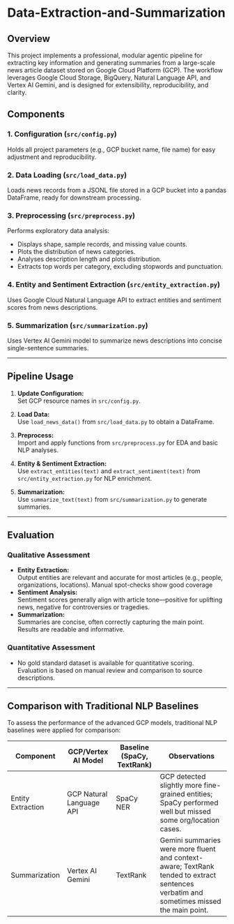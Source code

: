 # Data-Extraction-and-Summarization

## Overview
This project implements a professional, modular agentic pipeline for extracting key information and generating summaries from a large-scale news article dataset stored on Google Cloud Platform (GCP). The workflow leverages Google Cloud Storage, BigQuery, Natural Language API, and Vertex AI Gemini, and is designed for extensibility, reproducibility, and clarity.

## Components

### 1. Configuration (`src/config.py`)
Holds all project parameters (e.g., GCP bucket name, file name) for easy adjustment and reproducibility.

### 2. Data Loading (`src/load_data.py`)
Loads news records from a JSONL file stored in a GCP bucket into a pandas DataFrame, ready for downstream processing.

### 3. Preprocessing (`src/preprocess.py`)
Performs exploratory data analysis:
- Displays shape, sample records, and missing value counts.
- Plots the distribution of news categories.
- Analyses description length and plots distribution.
- Extracts top words per category, excluding stopwords and punctuation.

### 4. Entity and Sentiment Extraction (`src/entity_extraction.py`)
Uses Google Cloud Natural Language API to extract entities and sentiment scores from news descriptions.

### 5. Summarization (`src/summarization.py`)
Uses Vertex AI Gemini model to summarize news descriptions into concise single-sentence summaries.

---

## Pipeline Usage

1. **Update Configuration:**  
   Set GCP resource names in `src/config.py`.

2. **Load Data:**  
   Use `load_news_data()` from `src/load_data.py` to obtain a DataFrame.

3. **Preprocess:**  
   Import and apply functions from `src/preprocess.py` for EDA and basic NLP analyses.

4. **Entity & Sentiment Extraction:**  
   Use `extract_entities(text)` and `extract_sentiment(text)` from `src/entity_extraction.py` for NLP enrichment.

5. **Summarization:**  
   Use `summarize_text(text)` from `src/summarization.py` to generate summaries.

---

## Evaluation

### Qualitative Assessment
- **Entity Extraction:**  
  Output entities are relevant and accurate for most articles (e.g., people, organizations, locations). Manual spot-checks show good coverage
- **Sentiment Analysis:**  
  Sentiment scores generally align with article tone—positive for uplifting news, negative for controversies or tragedies.
- **Summarization:**  
  Summaries are concise, often correctly capturing the main point. Results are readable and informative.

### Quantitative Assessment
- No gold standard dataset is available for quantitative scoring.  
  Evaluation is based on manual review and comparison to source descriptions.

---

## Comparison with Traditional NLP Baselines

To assess the performance of the advanced GCP models, traditional NLP baselines were applied for comparison:

| Component           | GCP/Vertex AI Model                | Baseline (SpaCy, TextRank)    | Observations                 |
|---------------------|------------------------------------|-------------------------------|------------------------------|
| Entity Extraction   | GCP Natural Language API           | SpaCy NER                     | GCP detected slightly more fine-grained entities; SpaCy performed well but missed some org/location cases. |
| Summarization       | Vertex AI Gemini                   | TextRank                      | Gemini summaries were more fluent and context-aware; TextRank tended to extract sentences verbatim and sometimes missed the main point. |

